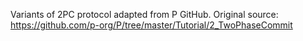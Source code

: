 Variants of 2PC protocol adapted from P GitHub.
Original source: https://github.com/p-org/P/tree/master/Tutorial/2_TwoPhaseCommit


